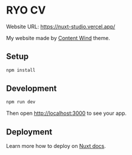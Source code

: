 # RYO CV

Website URL: https://nuxt-studio.vercel.app/

My website made by [Content Wind](https://content-wind.nuxt.space) theme.

## Setup

```bash
npm install
```

## Development

```bash
npm run dev
```

Then open [http://localhost:3000](http://localhost:3000) to see your app.

## Deployment

Learn more how to deploy on [Nuxt docs](https://nuxt.com/docs/getting-started/deployment).
